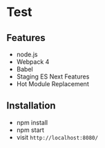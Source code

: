 # Test


## Features

* node.js
* Webpack 4
* Babel
* Staging ES Next Features
* Hot Module Replacement

## Installation

* npm install
* npm start
* visit `http://localhost:8080/`
